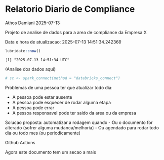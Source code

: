 # Relatorio Diario de Compliance
Athos Damiani
2025-07-13

Projeto de analise de dados para a area de compliance da Empresa X

Data e hora de atualizacao: 2025-07-13 14:51:34.242369

``` r
lubridate::now()
```

    [1] "2025-07-13 14:51:34 UTC"

(Analise dos dados aqui)

``` r
# sc <- spark_connect(method = "databricks_connect")
```

Problemas de uma pessoa ter que atualizar todo dia:

-   A pessoa pode estar ausente
-   A pessoa pode esquecer de rodar alguma etapa
-   A pessoa pode errar
-   A pessoa responsavel pode ter saido da area ou da empresa

Solucao proposta: automatizar a rodagem quando - Ou o documento for
alterado (sofrer alguma mudanca/melhoria) - Ou agendado para rodar todo
dia ou todo mes (ou periodicamente)

Github Actions

Agora este documento tem um secao a mais
